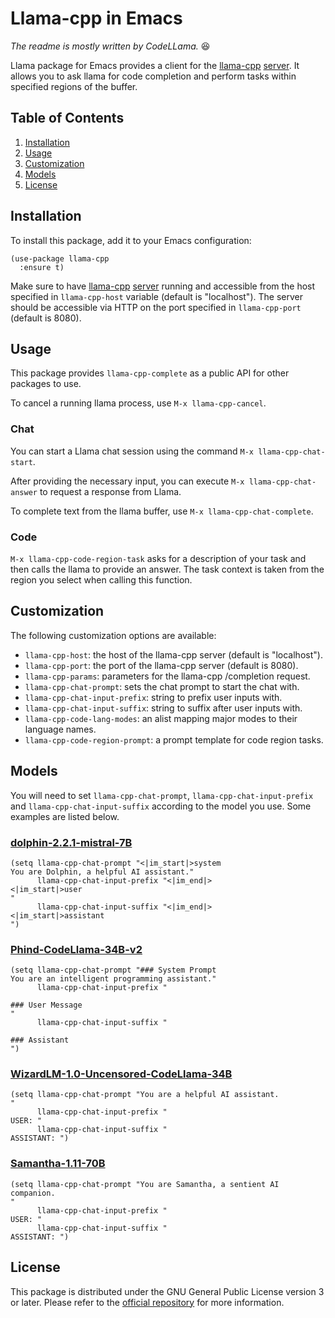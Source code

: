 # Llama-cpp in Emacs

*The readme is mostly written by CodeLLama.* :satisfied:

Llama package for Emacs provides a client for the
[llama-cpp](https://github.com/ggerganov/llama.cpp)
[server](https://github.com/ggerganov/llama.cpp/tree/master/examples/server).
It allows you to ask llama for code completion and perform tasks within
specified regions of the buffer.

## Table of Contents

1. [Installation](#installation)
2. [Usage](#usage)
3. [Customization](#customization)
4. [Models](#models)
5. [License](#license)

## Installation

To install this package, add it to your Emacs configuration:

```elisp
(use-package llama-cpp
  :ensure t)
```

Make sure to have [llama-cpp](https://github.com/ggerganov/llama.cpp)
[server](https://github.com/ggerganov/llama.cpp/tree/master/examples/server)
running and accessible from the host specified in `llama-cpp-host` variable (default
is "localhost"). The server should be accessible via HTTP on the port specified
in `llama-cpp-port` (default is 8080).

## Usage

This package provides `llama-cpp-complete` as a public API for other packages to
use.

To cancel a running llama process, use `M-x llama-cpp-cancel`.

### Chat

You can start a Llama chat session using the command `M-x llama-cpp-chat-start`.

After providing the necessary input, you can execute `M-x llama-cpp-chat-answer`
to request a response from Llama.

To complete text from the llama buffer, use `M-x llama-cpp-chat-complete`.

### Code

`M-x llama-cpp-code-region-task` asks for a description of your task and then calls
the llama to provide an answer. The task context is taken from the region you select
when calling this function.

## Customization

The following customization options are available:

* `llama-cpp-host`: the host of the llama-cpp server (default is "localhost").
* `llama-cpp-port`: the port of the llama-cpp server (default is 8080).
* `llama-cpp-params`: parameters for the llama-cpp /completion request.
* `llama-cpp-chat-prompt`: sets the chat prompt to start the chat with.
* `llama-cpp-chat-input-prefix`: string to prefix user inputs with.
* `llama-cpp-chat-input-suffix`: string to suffix after user inputs with.
* `llama-cpp-code-lang-modes`: an alist mapping major modes to their language names.
* `llama-cpp-code-region-prompt`: a prompt template for code region tasks.

## Models

You will need to set `llama-cpp-chat-prompt`, `llama-cpp-chat-input-prefix` and
`llama-cpp-chat-input-suffix` according to the model you use. Some examples are
listed below.

### [dolphin-2.2.1-mistral-7B](https://huggingface.co/TheBloke/dolphin-2.2.1-mistral-7B-GGUF)

```elisp
(setq llama-cpp-chat-prompt "<|im_start|>system
You are Dolphin, a helpful AI assistant."
      llama-cpp-chat-input-prefix "<|im_end|>
<|im_start|>user
"
      llama-cpp-chat-input-suffix "<|im_end|>
<|im_start|>assistant
")
```

### [Phind-CodeLlama-34B-v2](https://huggingface.co/TheBloke/Phind-CodeLlama-34B-v2-GGUF)

```elisp
(setq llama-cpp-chat-prompt "### System Prompt
You are an intelligent programming assistant."
      llama-cpp-chat-input-prefix "

### User Message
"
      llama-cpp-chat-input-suffix "

### Assistant
")
```

### [WizardLM-1.0-Uncensored-CodeLlama-34B](https://huggingface.co/TheBloke/WizardLM-1.0-Uncensored-CodeLlama-34B-GGUF)

```elisp
(setq llama-cpp-chat-prompt "You are a helpful AI assistant.
"
      llama-cpp-chat-input-prefix "
USER: "
      llama-cpp-chat-input-suffix "
ASSISTANT: ")
```

### [Samantha-1.11-70B](https://huggingface.co/TheBloke/Samantha-1.11-70B-GGUF)

```elisp
(setq llama-cpp-chat-prompt "You are Samantha, a sentient AI companion.
"
      llama-cpp-chat-input-prefix "
USER: "
      llama-cpp-chat-input-suffix "
ASSISTANT: ")
```

## License

This package is distributed under the GNU General Public License version 3 or
later. Please refer to the
[official repository](https://github.com/kurnevsky/llama-cpp.el) for more information.
